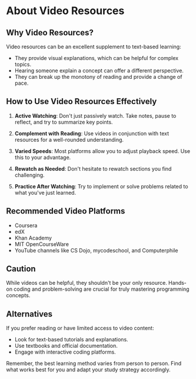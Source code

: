 # About Video Resources

## Why Video Resources?

Video resources can be an excellent supplement to text-based learning:

- They provide visual explanations, which can be helpful for complex topics.
- Hearing someone explain a concept can offer a different perspective.
- They can break up the monotony of reading and provide a change of pace.

## How to Use Video Resources Effectively

1. **Active Watching**: Don't just passively watch. Take notes, pause to reflect, and try to summarize key points.

2. **Complement with Reading**: Use videos in conjunction with text resources for a well-rounded understanding.

3. **Varied Speeds**: Most platforms allow you to adjust playback speed. Use this to your advantage.

4. **Rewatch as Needed**: Don't hesitate to rewatch sections you find challenging.

5. **Practice After Watching**: Try to implement or solve problems related to what you've just learned.

## Recommended Video Platforms

- Coursera
- edX
- Khan Academy
- MIT OpenCourseWare
- YouTube channels like CS Dojo, mycodeschool, and Computerphile

## Caution

While videos can be helpful, they shouldn't be your only resource. Hands-on coding and problem-solving are crucial for truly mastering programming concepts.

## Alternatives

If you prefer reading or have limited access to video content:

- Look for text-based tutorials and explanations.
- Use textbooks and official documentation.
- Engage with interactive coding platforms.

Remember, the best learning method varies from person to person. Find what works best for you and adapt your study strategy accordingly.